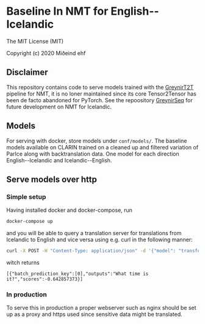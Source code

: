 # Baseline In NMT for English--Icelandic

The MIT License (MIT)

Copyright (c) 2020 Miðeind ehf

## Disclaimer

This repository contains code to serve models trained with the [GreynirT2T](https://github.com/mideind/GreynirT2T) pipeline for NMT, it is no loner maintained since its core Tensor2Tensor has been de facto abandoned for PyTorch. See the repoository [GreynirSeq](https://github.com/mideind/GreynirSeq) for future development on NMT for Icelandic.

## Models

For serving with docker, store models under `conf/models/`. The baseline models available on CLARIN trained on a cleaned up and filtered variation of ParIce along with backtranslation data. One model for each direction English--Icelandic and Icelandic--English.

## Serve models over http

### Simple setup

Having installed docker and docker-compose, run

```bash
docker-compose up
```

and you will be able to query a translation server for translations from Icelandic to English and vice versa using e.g. curl in the following manner:

```bash
curl -X POST -H "Content-Type: application/json" -d '{"model": "transformer-bt", "target": "en", "source": "is", "pgs": ["Hvað er klukkan?"]}' localhost:5005/translate.api
```

witch returns

```
[{"batch_prediction_key":[0],"outputs":"What time is it?","scores":-0.642857373}]
```

### In production

To serve this in production a proper webserver such as nginx should be set up as a proxy and https used since sensitive data might be translated.
